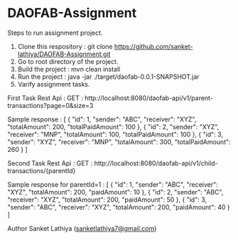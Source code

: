 # DAOFAB-Assignment

Steps to run assignment project.

1. Clone this respository : git clone https://github.com/sanket-lathiya/DAOFAB-Assignment.git
2. Go to root directory of the project.
3. Build the project : mvn clean install
4. Run the project : java -jar ./target/daofab-0.0.1-SNAPSHOT.jar
5. Varify assignment tasks.

First Task Rest Api : GET : http://localhost:8080/daofab-api/v1/parent-transactions?page=0&size=3

Sample response :
[
    {
        "id": 1,
        "sender": "ABC",
        "receiver": "XYZ",
        "totalAmount": 200,
        "totalPaidAmount": 100
    },
    {
        "id": 2,
        "sender": "XYZ",
        "receiver": "MNP",
        "totalAmount": 100,
        "totalPaidAmount": 100
    },
    {
        "id": 3,
        "sender": "XYZ",
        "receiver": "MNP",
        "totalAmount": 300,
        "totalPaidAmount": 260
    }
]



Second Task Rest Api : GET : http://localhost:8080/daofab-api/v1/child-transactions/{parentId}

Sample response for parentId=1 :
[
    {
        "id": 1,
        "sender": "ABC",
        "receiver": "XYZ",
        "totalAmount": 200,
        "paidAmount": 10
    },
    {
        "id": 2,
        "sender": "ABC",
        "receiver": "XYZ",
        "totalAmount": 200,
        "paidAmount": 50
    },
    {
        "id": 3,
        "sender": "ABC",
        "receiver": "XYZ",
        "totalAmount": 200,
        "paidAmount": 40
    }
]



Author
Sanket Lathiya (sanketlathiya7@gmail.com)
